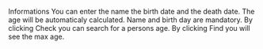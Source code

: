 Informations
You can enter the name the birth date and the death date.
The age will be automaticaly calculated.
Name and birth day are mandatory.
By clicking Check you can search for a persons age.
By clicking Find you will see the max age.
